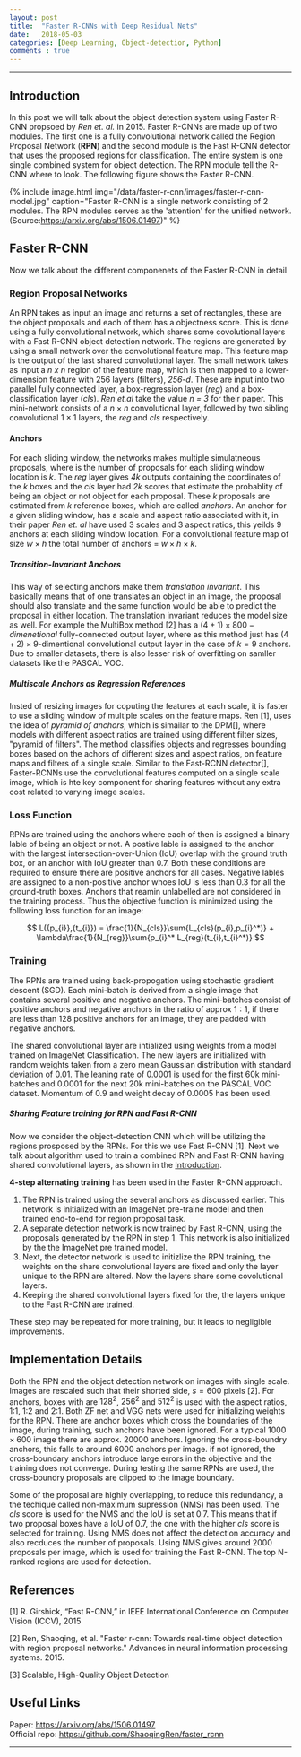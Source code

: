 ```yaml
---
layout: post
title:  "Faster R-CNNs with Deep Residual Nets"
date:   2018-05-03 
categories: [Deep Learning, Object-detection, Python]
comments : true
---
```

<!-- for latex like math -->
<script type="text/x-mathjax-config">
MathJax.Hub.Config({
  tex2jax: {inlineMath: [['$','$'], ['\\(','\\)']]},
  processEscapes: true,
  Tex: { equationNumbers: { autoNumber: "AMS" } }
});
</script>
<script type="text/javascript" async
  src="https://cdnjs.cloudflare.com/ajax/libs/mathjax/2.7.1/MathJax.js?config=TeX-AMS_HTML">
</script>


<ul id="toc"></ul>

---

## Introduction

In this post we will talk about the object detection system using Faster R-CNN propsoed by _Ren et. al._ in 2015. Faster R-CNNs are made up of two modules. The first one is a fully convolutional network called the Region Proposal Network (**RPN**) and the second module is the Fast R-CNN detector that uses the proposed regions for classification. The entire system is one single combined system for object detection. The RPN module tell the R-CNN where to look. The following figure shows the Faster R-CNN.

{% include image.html
   img="/data/faster-r-cnn/images/faster-r-cnn-model.jpg"
   caption="Faster R-CNN is a single network consisting of 2 modules. The RPN modules serves as the 'attention' for the unified network. (Source:https://arxiv.org/abs/1506.01497)"
%}


## Faster R-CNN

Now we talk about the different componenets of the Faster R-CNN in detail

### Region Proposal Networks
An RPN takes as input an image and returns a set of rectangles, these are the object proposals and each of them has a objectness score. This is done using a fully convolutional network, which shares some covolutional layers with a Fast R-CNN object detection network. The regions are generated by using a small network over the convolutional feature map. This feature map is the output of the last shared convolutional layer. The small network takes as input a _n x n_ region of the feature map, which is then mapped to a lower-dimension feature with 256 layers (filters), _256-d_. These are input into two parallel fully connected layer, a box-regression layer (_reg_) and a box-classification layer (_cls_). _Ren et.al_ take the value _n = 3_ for their paper. This mini-network consists of a $n \times n$ convolutional layer, followed by two sibling convolutional $1 
\times 1$ layers, the _reg_ and _cls_ respectively. 

#### Anchors
For each sliding window, the networks makes multiple simulatneous proposals, where is the number of proposals for each sliding window location is _k_. The _reg_ layer gives _4k_ outputs containing the coordinates of the _k_ boxes and the _cls_ layer had _2k_ scores that estimate the probablity of being an object or not object for each proposal. These _k_ proposals are estimated from _k_ reference boxes, which are called _anchors_.  An anchor for a given sliding window, has a scale and aspect ratio associated with it, in their paper _Ren et. al_ have used 3 scales and 3 aspect ratios, this yeilds 9 anchors at each sliding window location. For a convolutional feature map of size $w \times h$ the total number of anchors = $w \times h \times k$.



##### Transition-Invariant Anchors
This way of selecting anchors make them _translation invariant_. This basically means that of one translates an object in an image, the proposal should also translate and the same function would be able to predict the proposal in either location. The translation invariant reduces the model size as well. For example the MultiBox method [2] has a $(4 + 1) \times 800-dimenetional$ fully-connected output layer, where as this method just has $(4 + 2) \times 9$-dimentional convolutional output layer in the case of $k=9$ anchors. Due to smaller datasets, there is also lesser risk of overfitting on samller datasets like the PASCAL VOC.

##### Multiscale Anchors as Regression References
Insted of resizing images for coputing the features at each scale, it is faster to use a sliding window of multiple scales on the feature maps. Ren [1], uses the idea of _pyramid of anchors_, which is simailar to the DPM[], where models with different aspect ratios are trained using different filter sizes, "pyramid of filters". The method classifies objects and regresses bounding boxes based on the achors of different sizes and aspect ratios, on feature maps and filters of a single scale. 
Similar to the Fast-RCNN detector[], Faster-RCNNs use the convolutional features computed on a single scale image, which is hte key component for sharing features without any extra cost related to varying image scales.

### Loss Function
RPNs are trained using the anchors where each of then is assigned a binary lable of being an object or not. A postive lable is assigned to the anchor with the largest intersection-over-Union (IoU) overlap with the ground truth box, or an anchor with IoU greater than 0.7. Both these conditions are required to ensure there are positive anchors for all cases. Negative lables are assigned to a non-positive anchor whoes IoU is less than 0.3 for all the ground-truth boxes. Anchors that reamin unlabelled are not considered in the training process. Thus the objective function is minimized using the following loss function for an image:

$$
L({p_{i}},{t_{i}}) = \frac{1}{N_{cls}}\sum{L_{cls}(p_{i},p_{i}^*)} + \lambda\frac{1}{N_{reg}}\sum{p_{i}^* L_{reg}(t_{i},t_{i}^*)}
$$

### Training 
The RPNs are trained using back-propogation using stochastic gradient descent (SGD).
Each mini-batch is derived from a single image that contains several positive and negative anchors. The mini-batches consist of positive anchors and negative anchors in the ratio of approx $1:1$, if there are less than 128 positive anchors for an image, they are padded with negative anchors.

The shared convolutional layer are intialized using weights from a model trained on ImageNet Classification. The new layers are initialized with random weights taken from a zero mean Gaussian distribution with standard deviation of 0.01. The leaning rate of 0.0001 is used for the first 60k mini-batches and 0.0001 for the next 20k mini-batches on the PASCAL VOC dataset. Momentum of 0.9 and weight decay of 0.0005 has been used.

##### Sharing Feature training for RPN and Fast R-CNN
Now we consider the object-detection CNN which will be utilizing the regions prosposed by the RPNs. For this we use Fast R-CNN [1]. Next we talk about algorithm used to train a combined RPN and Fast R-CNN having shared convolutional layers, as shown in the <a href="#introduction">Introduction</a>.

<!-- Following are some of the ways of training networks with shared layers:

(i) _Alternating training_: This method was used by Faster R-CNNs for all their experiments. In this method, we first train the RPN and use the proposals to train the Fast R-CNN. The weights from the network trained by Fast R-CNN is used to initialize RPN, and this process is iterated. -->

**4-step alternating training** has been used in the Faster R-CNN approach. 
1. The RPN is trained using the several anchors as discussed earlier. This network is initialized with an ImageNet pre-traine model and then trained end-to-end for region proposal task.
2. A separate detection network is now trained by Fast R-CNN, using the proposals generated by the RPN in step 1. This network is also initialized by the the ImageNet pre trained model. 
3. Next, the detector network is used to initizlize the RPN training, the weights on the share convolutional layers are fixed and only the layer unique to the RPN are altered.  Now the layers share some covolutional layers.
4. Keeping the shared convolutional layers fixed for the, the layers unique to the Fast R-CNN are trained.

These step may be repeated for more training, but it leads to negligible improvements.

## Implementation Details
Both the RPN and the object detection network on images with single scale.
Images are rescaled such that their shorted side, $s = 600$ pixels [2]. For anchors, boxes with are $128^2$, $256^2$ and $512^2$ is used with the aspect ratios, 1:1, 1:2 and 2:1. Both ZF net and VGG nets were used for initializing weights for the RPN.
There are anchor boxes which cross the boundaries of the image, during training, such anchors have been ignored. For a typical $1000 \times 600$ image there are approx. 20000 anchors. Ignoring the cross-boundry anchors, this falls to around 6000 anchors per image. if not ignored, the cross-boundary anchors introduce large errors in the objective and the training does not converge. During testing the same RPNs are used, the cross-boundry proposals are clipped to the image boundary.

Some of the proposal are highly overlapping, to reduce this redundancy, a the techique called non-maximum supression (NMS) has been used. The _cls_ score is used for the NMS and the IoU is set at 0.7. This means that if two proposal boxes have a IoU of 0.7, the one with the higher _cls_ score is selected for training. Using NMS does not affect the detection accuracy and also recduces the number of proposals. Using NMS gives around 2000 proposals per image, which is used for training the Fast R-CNN. The top N-ranked regions are used for detection.

<!-- 
## Experiments
### Experiments on PASCAL VOC
### Experiments on MS COCO
 -->





## References
 [1] R. Girshick, “Fast R-CNN,” in IEEE International Conference on Computer Vision (ICCV), 2015

 [2] Ren, Shaoqing, et al. "Faster r-cnn: Towards real-time object detection with region proposal networks." Advances in neural information processing systems. 2015.

 [3] Scalable, High-Quality Object Detection 

## Useful Links 
Paper: <a href="https://arxiv.org/abs/1506.01497" target="_blank">https://arxiv.org/abs/1506.01497</a>
	<br>
Official repo:  <a href="https://arxiv.org/abs/1506.01497" target="_blank">https://github.com/ShaoqingRen/faster_rcnn</a>

---